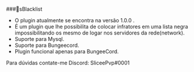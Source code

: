 ###💨sBlacklist

- O plugin atualmente se encontra na versão 1.0.0 .
- É um plugin que lhe possibilita de colocar infratores em uma lista negra impossibilitando os mesmo de logar nos servidores da rede(network).
- Suporte para Mysql.
- Suporte para Bungeecord.
- Plugin funcional apenas para BungeeCord.

Para dúvidas contate-me Discord: SliceePvp#0001
